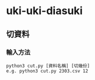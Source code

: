 # uki-uki-diasuki
## 切資料
### 輸入方法
```
python3 cut.py [資料名稱] [切幾份]
e.g. python3 cut.py 2303.csv 12
```
